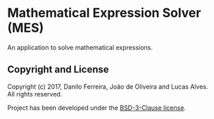 # Mathematical Expression Solver (MES)
An application to solve mathematical expressions.

Copyright and License
---------------------
Copyright (c) 2017, Danilo Ferreira, João de Oliveira and Lucas Alves.<br>
All rights reserved.

Project has been developed under the [BSD-3-Clause license](LICENSE).
